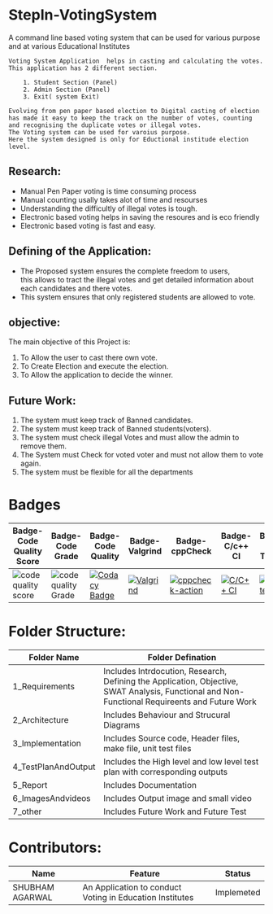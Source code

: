 # StepIn-VotingSystem
A command line based voting system that can be used for various purpose and at various Educational Institutes<br/>

    Voting System Application  helps in casting and calculating the votes. This application has 2 different section.
    
        1. Student Section (Panel)
        2. Admin Section (Panel)
        3. Exit( system Exit)
   
    Evolving from pen paper based election to Digital casting of election has made it easy to keep the track on the number of votes, counting and recognising the duplicate votes or illegal votes.
    The Voting system can be used for varoius purpose.
    Here the system designed is only for Eductional institude election level.



## Research:
- Manual Pen Paper voting is time consuming process
- Manual counting usally takes alot of time and resourses
- Understanding the difficultly of illegal votes is tough.
- Electronic based voting helps in saving the resoures and is eco friendly
- Electronic based voting is fast and easy.

## Defining of the Application:
- The Proposed system ensures the complete freedom to users,<br> this allows to tract the illegal votes and get detailed information about  each candidates and there votes.<br>
-  This system ensures that only registered students are allowed to vote.
    
## objective:
  The main objective of this Project is:
  1. To Allow the user to cast there own vote.
  2. To Create Election and execute the election.
  3. To Allow the application to decide the winner.  

##  Future Work:
1. The system must keep track of Banned candidates.
2. The system must keep track of Banned students(voters).
3. The system must check illegal Votes and must allow the admin to remove them.
4. The System must Check for voted voter and must not allow them to vote again.
5. The system must be flexible for all the departments
   
# Badges
|Badge-Code Quality Score|Badge-Code Grade|Badge-Code Quality|Badge-Valgrind|Badge-cppCheck|Badge-C/c++ CI|Badge-Unit Testing| Badge-Git nspector |
|------------------------|----------------|------------------|--------------|---------------|--------------|-----------------|--------------|
|![code quality score](https://www.code-inspector.com/project/27493/score/svg) | ![code quality Grade](https://www.code-inspector.com/project/27493/status/svg) |[![Codacy Badge](https://app.codacy.com/project/badge/Grade/ead6b75e009e4844b14c69d66b78e073)](https://www.codacy.com/gh/sinopeSA/StepIn-VotingSystem/dashboard?utm_source=github.com&amp;utm_medium=referral&amp;utm_content=sinopeSA/StepIn-VotingSystem&amp;utm_campaign=Badge_Grade) | [![Valgrind](https://github.com/sinopeSA/StepIn-VotingSystem/actions/workflows/Valgrind.yml/badge.svg)](https://github.com/sinopeSA/StepIn-VotingSystem/actions/workflows/Valgrind.yml) | [![cppcheck-action](https://github.com/sinopeSA/StepIn-VotingSystem/actions/workflows/cppcheck.yml/badge.svg)](https://github.com/sinopeSA/StepIn-VotingSystem/actions/workflows/cppcheck.yml) | [![C/C++ CI](https://github.com/sinopeSA/StepIn-VotingSystem/actions/workflows/c-build.yml/badge.svg)](https://github.com/sinopeSA/StepIn-VotingSystem/actions/workflows/c-build.yml) |[![Unit testing](https://github.com/sinopeSA/StepIn-VotingSystem/actions/workflows/unittest.yml/badge.svg)](https://github.com/sinopeSA/StepIn-VotingSystem/actions/workflows/unittest.yml) | [![GitInspector](https://github.com/sinopeSA/StepIn-VotingSystem/actions/workflows/gitinspector.yml/badge.svg)](https://github.com/sinopeSA/StepIn-VotingSystem/actions/workflows/gitinspector.yml) |


# Folder Structure:
|Folder Name|Folder Defination|
|---------------------------------|-----------------------------------------------------------------------------------------------------------|
| 1_Requirements | Includes Intrdocution, Research, Defining the Application, Objective, SWAT Analysis, Functional and Non-Functional Requireents and Future Work|
| 2_Architecture | Includes Behaviour and Strucural Diagrams |
| 3_Implementation | Includes Source code, Header files, make file, unit test files |
| 4_TestPlanAndOutput | Includes the High level and low level test plan with corresponding outputs |
| 5_Report | Includes Documentation |
| 6_ImagesAndvideos | Includes Output image and small video |
| 7_other | Includes Future Work and Future Test |


# Contributors:
| Name | Feature | Status |
|---------------|--------------------------------|-----------|
| SHUBHAM AGARWAL | An Application to conduct Voting in Education Institutes | Implemeted|


 

